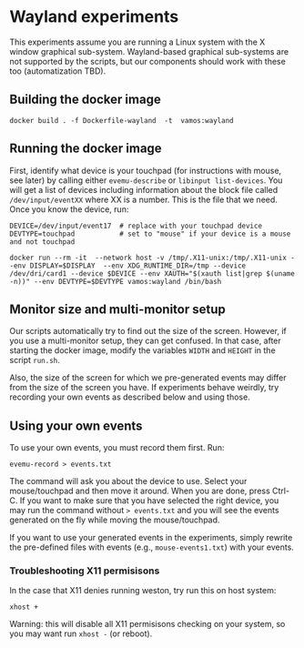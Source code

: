 # Wayland experiments

This experiments assume you are running a Linux system with the X window graphical sub-system.
Wayland-based graphical sub-systems are not supported by the scripts,
but our components should work with these too (automatization TBD).

## Building the docker image

```
docker build . -f Dockerfile-wayland  -t  vamos:wayland
```

## Running the docker image

First, identify what device is your touchpad (for instructions with mouse, see later)
by calling either `evemu-describe` or `libinput list-devices`.
You will get a list of devices including information about
the block file called `/dev/input/eventXX` where XX is a number.
This is the file that we need. Once you know the device, run:

```
DEVICE=/dev/input/event17  # replace with your touchpad device
DEVTYPE=touchpad           # set to "mouse" if your device is a mouse and not touchpad

docker run --rm -it  --network host -v /tmp/.X11-unix:/tmp/.X11-unix --env DISPLAY=$DISPLAY  --env XDG_RUNTIME_DIR=/tmp --device /dev/dri/card1 --device $DEVICE --env XAUTH="$(xauth list|grep $(uname -n))" --env DEVTYPE=$DEVTYPE vamos:wayland /bin/bash
```

## Monitor size and multi-monitor setup

Our scripts automatically try to find out the size of the screen.
However, if you use a multi-monitor setup, they can get confused.
In that case,  after starting the docker image, modify the variables
`WIDTH` and `HEIGHT` in the script `run.sh`.

Also, the size of the screen for which we pre-generated events may differ from the size
of the screen you have. If experiments behave weirdly, try recording your own events
as described below and using those.


## Using your own events

To use your own events, you must record them first. Run:
```
evemu-record > events.txt
```

The command will ask you about the device to use. Select your mouse/touchpad and then
move it around. When you are done, press Ctrl-C. If you want to make sure that you
have selected the right device, you may run the command without `> events.txt`
and you will see the events generated on the fly while moving the mouse/touchpad.

If you want to use your generated events in the experiments, simply
rewrite the pre-defined files with events (e.g., `mouse-events1.txt`) with your events.


### Troubleshooting X11 permisisons

In the case that X11 denies running weston, try run this on host system: 
```
xhost +
```

Warning: this will disable all X11 permisisons checking on your system,
so you may want run `xhost -` (or reboot).

